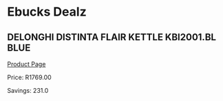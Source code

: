 
# Ebucks Dealz
## DELONGHI DISTINTA FLAIR KETTLE KBI2001.BL BLUE
[Product Page](https://www.ebucks.com/web/shop/productSelected.do?prodId=1149101611&catId=1157551679)

Price: R1769.00

Savings: 231.0


	